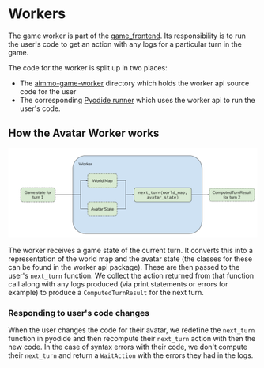 # Workers

The game worker is part of the [game_frontend](../../../game_frontend/README.md). Its responsibility is to run the user's code to get an action with any logs for a particular turn in the game.

The code for the worker is split up in two places:

- The [aimmo-game-worker](../../../aimmo-game-worker/) directory which holds the worker api source code for the user
- The corresponding [Pyodide runner](../../../game_frontend/src/pyodide) which uses the worker api to run the user's code.

## How the Avatar Worker works

![How the Avatar Worker works diagram](avatar_worker_diagram.svg)

The worker receives a game state of the current turn. It converts this into a representation of the world map and the avatar state (the classes for these can be found in the worker api package). These are then passed to the user's `next_turn` function. We collect the action returned from that function call along with any logs produced (via print statements or errors for example) to produce a `ComputedTurnResult` for the next turn.

### Responding to user's code changes

When the user changes the code for their avatar, we redefine the `next_turn` function in pyodide and then recompute their `next_turn` action with then the new code. In the case of syntax errors with their code, we don't compute their `next_turn` and return a `WaitAction` with the errors they had in the logs.
